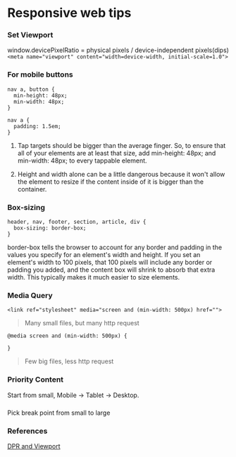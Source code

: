 # Responsive web tips

### Set Viewport
window.devicePixelRatio = physical pixels / device-independent pixels(dips)  
`<meta name="viewport" content="width=device-width, initial-scale=1.0">`


### For mobile buttons
```
nav a, button {
  min-height: 48px;
  min-width: 48px;
}

nav a {
  padding: 1.5em;
}
```
1. Tap targets should be bigger than the average finger. So, to ensure that all of your elements are at least that size, add min-height: 48px; and min-width: 48px; to every tappable element.  

1. Height and width alone can be a little dangerous because it won't allow the element to resize if the content inside of it is bigger than the container.  

### Box-sizing
```
header, nav, footer, section, article, div {
  box-sizing: border-box;
}
```

border-box tells the browser to account for any border and padding in the values you specify for an element's width and height. If you set an element's width to 100 pixels, that 100 pixels will include any border or padding you added, and the content box will shrink to absorb that extra width. This typically makes it much easier to size elements.

### Media Query
`<link ref="stylesheet" media="screen and (min-width: 500px) href="">`
> Many small files, but many http request
```
@media screen and (min-width: 500px) {

}
```
> Few big files, less http request
### Priority Content
Start from small, Mobile -> Tablet -> Desktop. 

###
Pick break point from small to large  

### References
[DPR and Viewport](https://zhuanlan.zhihu.com/p/26131956)
